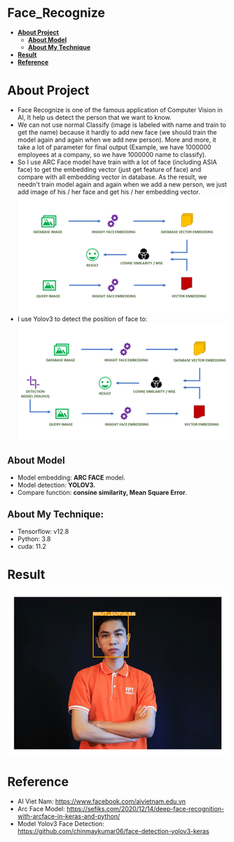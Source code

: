 # Face_Recognize
- [**About Project**](#about-project)
  - [**About Model**](#about-model)
  - [**About My Technique**](#about-my-technique)
- [**Result**](#result)
- [**Reference**](#reference)
# About Project
- Face Recognize is one of the famous application of Computer Vision in AI, It help us detect the person that we want to know.
- We can not use normal Classify (image is labeled with name and train to get the name) because it hardly to add new face (we should train the model again and again when we add new person). More and more, it take a lot of parameter for final output (Example, we have 1000000 employees at a company, so we have 1000000 name to classify).
- So I use ARC Face model have train with a lot of face (including ASIA face) to get the embedding vector (just get feature of face) and compare with all embedding vector in database. As the result, we needn't train model again and again when we add a new person, we just add image of his / her face and get his / her embedding vector.
![alt text](https://github.com/duytran1332002/Face_Recognize/blob/main/image1.PNG?raw=true)
- I use Yolov3 to detect the position of face to:
![alt text](https://github.com/duytran1332002/Face_Recognize/blob/main/image2.PNG?raw=true)
## About Model
- Model embedding: **ARC FACE** model.
- Model detection: **YOLOV3.**
- Compare function: **consine similarity, Mean Square Error**.
## About My Technique:
- Tensorflow: v12.8
- Python: 3.8
- cuda: 11.2
# Result
![alt text](https://github.com/duytran1332002/Face_Recognize/blob/main/result.png?raw=true)
# Reference
- AI Viet Nam: https://www.facebook.com/aivietnam.edu.vn
- Arc Face Model: https://sefiks.com/2020/12/14/deep-face-recognition-with-arcface-in-keras-and-python/
- Model Yolov3 Face Detection: https://github.com/chinmaykumar06/face-detection-yolov3-keras
